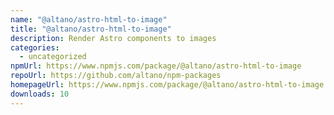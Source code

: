 ```yaml
---
name: "@altano/astro-html-to-image"
title: "@altano/astro-html-to-image"
description: Render Astro components to images
categories:
  - uncategorized
npmUrl: https://www.npmjs.com/package/@altano/astro-html-to-image
repoUrl: https://github.com/altano/npm-packages
homepageUrl: https://www.npmjs.com/package/@altano/astro-html-to-image
downloads: 10
---
```

